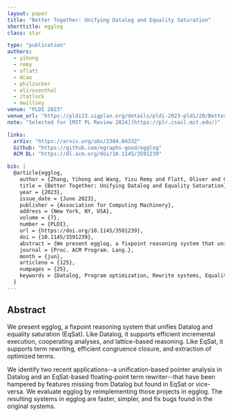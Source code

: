 ```yaml
---
layout: paper
title: "Better Together: Unifying Datalog and Equality Saturation"
shorttitle: egglog
class: star

type: "publication"
authors:
  - yihong
  - remy
  - oflatt
  - dcao
  - philzucker
  - elirosenthal
  - ztatlock
  - mwillsey
venue: "PLDI 2023"
venue_url: "https://pldi23.sigplan.org/details/pldi-2023-pldi/20/Better-Together-Unifying-Datalog-and-Equality-Saturation"
note: "Selected for [MIT PL Review 2024](https://plr.csail.mit.edu/)"

links:
  arXiv: "https://arxiv.org/abs/2304.04332"
  Github: "https://github.com/egraphs-good/egglog"
  ACM DL: "https://dl.acm.org/doi/10.1145/3591239"

bib: |
  @article{egglog,
    author = {Zhang, Yihong and Wang, Yisu Remy and Flatt, Oliver and Cao, David and Zucker, Philip and Rosenthal, Eli and Tatlock, Zachary and Willsey, Max},
    title = {Better Together: Unifying Datalog and Equality Saturation},
    year = {2023},
    issue_date = {June 2023},
    publisher = {Association for Computing Machinery},
    address = {New York, NY, USA},
    volume = {7},
    number = {PLDI},
    url = {https://doi.org/10.1145/3591239},
    doi = {10.1145/3591239},
    abstract = {We present egglog, a fixpoint reasoning system that unifies Datalog and equality saturation (EqSat). Like Datalog, egglog supports efficient incremental execution, cooperating analyses, and lattice-based reasoning. Like EqSat, egglog supports term rewriting, efficient congruence closure, and extraction of optimized terms. We identify two recent applications -- a unification-based pointer analysis in Datalog and an EqSat-based floating-point term rewriter -- that have been hampered by features missing from Datalog but found in EqSat or vice-versa. We evaluate our system by reimplementing those projects in egglog. The resulting systems in egglog are faster, simpler, and fix bugs found in the original systems.},
    journal = {Proc. ACM Program. Lang.},
    month = {jun},
    articleno = {125},
    numpages = {25},
    keywords = {Datalog, Program optimization, Rewrite systems, Equality saturation}
  }
---
```


## Abstract

We present egglog, a fixpoint reasoning system that unifies Datalog and equality saturation (EqSat).
Like Datalog, it supports efficient incremental execution, cooperating analyses, and lattice-based reasoning.
Like EqSat, it supports term rewriting, efficient congruence closure, and extraction of optimized terms.

We identify two recent applications--a unification-based pointer analysis in
 Datalog and an EqSat-based floating-point term rewriter--that have been hampered
 by features missing from Datalog but found in EqSat or vice-versa.
We evaluate egglog by reimplementing those projects in egglog.
The resulting systems in egglog are faster, simpler, and fix bugs found in the original systems. 
